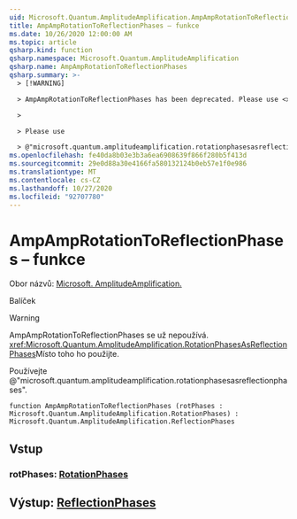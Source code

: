 ```yaml
---
uid: Microsoft.Quantum.AmplitudeAmplification.AmpAmpRotationToReflectionPhases
title: AmpAmpRotationToReflectionPhases – funkce
ms.date: 10/26/2020 12:00:00 AM
ms.topic: article
qsharp.kind: function
qsharp.namespace: Microsoft.Quantum.AmplitudeAmplification
qsharp.name: AmpAmpRotationToReflectionPhases
qsharp.summary: >-
  > [!WARNING]

  > AmpAmpRotationToReflectionPhases has been deprecated. Please use <xref:Microsoft.Quantum.AmplitudeAmplification.RotationPhasesAsReflectionPhases> instead.

  >

  > Please use

  > @"microsoft.quantum.amplitudeamplification.rotationphasesasreflectionphases".
ms.openlocfilehash: fe40da8b03e3b3a6ea6908639f866f280b5f413d
ms.sourcegitcommit: 29e0d88a30e4166fa580132124b0eb57e1f0e986
ms.translationtype: MT
ms.contentlocale: cs-CZ
ms.lasthandoff: 10/27/2020
ms.locfileid: "92707780"
---
```

# <a name="ampamprotationtoreflectionphases-function"></a>AmpAmpRotationToReflectionPhases – funkce

Obor názvů: [Microsoft. AmplitudeAmplification.](xref:Microsoft.Quantum.AmplitudeAmplification)

Balíček [](https://nuget.org/packages/)


> [!WARNING]
> AmpAmpRotationToReflectionPhases se už nepoužívá. <xref:Microsoft.Quantum.AmplitudeAmplification.RotationPhasesAsReflectionPhases>Místo toho ho použijte.
>
> Používejte @"microsoft.quantum.amplitudeamplification.rotationphasesasreflectionphases".



```qsharp
function AmpAmpRotationToReflectionPhases (rotPhases : Microsoft.Quantum.AmplitudeAmplification.RotationPhases) : Microsoft.Quantum.AmplitudeAmplification.ReflectionPhases
```


## <a name="input"></a>Vstup

### <a name="rotphases--rotationphases"></a>rotPhases: [RotationPhases](xref:Microsoft.Quantum.AmplitudeAmplification.RotationPhases)





## <a name="output--reflectionphases"></a>Výstup: [ReflectionPhases](xref:Microsoft.Quantum.AmplitudeAmplification.ReflectionPhases)

